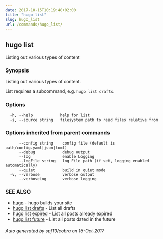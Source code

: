 ```yaml
---
date: 2017-10-15T10:19:48+02:00
title: "hugo list"
slug: hugo_list
url: /commands/hugo_list/
---
```

## hugo list

Listing out various types of content

### Synopsis


Listing out various types of content.

List requires a subcommand, e.g. `hugo list drafts`.

### Options

```
  -h, --help            help for list
  -s, --source string   filesystem path to read files relative from
```

### Options inherited from parent commands

```
      --config string    config file (default is path/config.yaml|json|toml)
      --debug            debug output
      --log              enable Logging
      --logFile string   log File path (if set, logging enabled automatically)
      --quiet            build in quiet mode
  -v, --verbose          verbose output
      --verboseLog       verbose logging
```

### SEE ALSO
* [hugo](/commands/hugo/)	 - hugo builds your site
* [hugo list drafts](/commands/hugo_list_drafts/)	 - List all drafts
* [hugo list expired](/commands/hugo_list_expired/)	 - List all posts already expired
* [hugo list future](/commands/hugo_list_future/)	 - List all posts dated in the future

###### Auto generated by spf13/cobra on 15-Oct-2017
